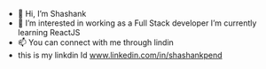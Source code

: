 - 👋 Hi, I’m Shashank
- 👀 I’m interested in working as a Full Stack developer
 I’m currently learning ReactJS
- 📫 You can connect with me through lindin
- this is my linkdin Id www.linkedin.com/in/shashankpend


<!---
Shnk22/Shnk22 is a ✨ special ✨ repository because its `README.md` (this file) appears on your GitHub profile.
You can click the Preview link to take a look at your changes.
--->
